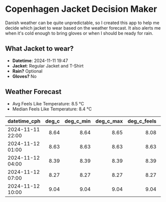 
# Copenhagen Jacket Decision Maker

Danish weather can be quite unpredictable, so I created this app to help me decide which jacket to wear based on the weather forecast. 
It also alerts me when it's cold enough to bring gloves or when I should be ready for rain.

## What Jacket to wear?

- **Datetime**: 2024-11-11 19:47
- **Jacket**: Regular Jacket and T-Shirt
- **Rain?** Optional
- **Gloves?** No

## Weather Forecast
- Avg Feels Like Temperature: 8.5 °C
- Median Feels Like Temperature: 8.4 °C

| datetime_cph     |   deg_c |   deg_c_min |   deg_c_max |   deg_c_feels | weather   | wind   | rain   |
|:-----------------|--------:|------------:|------------:|--------------:|:----------|:-------|:-------|
| 2024-11-11 22:00 |    8.64 |        8.64 |        8.65 |          8.08 | Clouds    | Low    | None   |
| 2024-11-12 01:00 |    8.63 |        8.63 |        8.63 |          8.63 | Clouds    | Low    | None   |
| 2024-11-12 04:00 |    8.39 |        8.39 |        8.39 |          8.39 | Rain      | Low    | Low    |
| 2024-11-12 07:00 |    8.27 |        8.27 |        8.27 |          8.27 | Clouds    | Low    | None   |
| 2024-11-12 10:00 |    9.04 |        9.04 |        9.04 |          9.04 | Clouds    | Low    | None   |
        